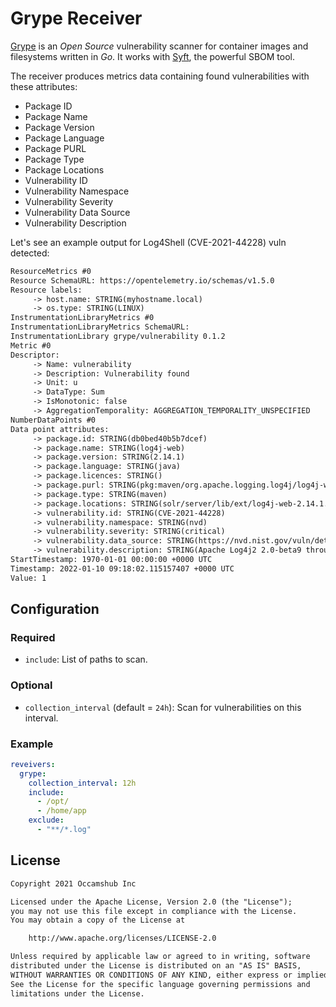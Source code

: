 # Grype Receiver

[Grype](https://github.com/anchore/grype) is an _Open Source_ vulnerability scanner
for container images and filesystems written in _Go_. It works with [Syft](https://github.com/anchore/syft),
the powerful SBOM tool.

The receiver produces metrics data containing found vulnerabilities with these attributes:

* Package ID
* Package Name
* Package Version
* Package Language
* Package PURL
* Package Type
* Package Locations
* Vulnerability ID
* Vulnerability Namespace
* Vulnerability Severity
* Vulnerability Data Source
* Vulnerability Description

Let's see an example output for Log4Shell (CVE-2021-44228) vuln detected:

```txt
ResourceMetrics #0
Resource SchemaURL: https://opentelemetry.io/schemas/v1.5.0
Resource labels:
     -> host.name: STRING(myhostname.local)
     -> os.type: STRING(LINUX)
InstrumentationLibraryMetrics #0
InstrumentationLibraryMetrics SchemaURL: 
InstrumentationLibrary grype/vulnerability 0.1.2
Metric #0
Descriptor:
     -> Name: vulnerability
     -> Description: Vulnerability found
     -> Unit: u
     -> DataType: Sum
     -> IsMonotonic: false
     -> AggregationTemporality: AGGREGATION_TEMPORALITY_UNSPECIFIED
NumberDataPoints #0
Data point attributes:
     -> package.id: STRING(db0bed40b5b7dcef)
     -> package.name: STRING(log4j-web)
     -> package.version: STRING(2.14.1)
     -> package.language: STRING(java)
     -> package.licences: STRING()
     -> package.purl: STRING(pkg:maven/org.apache.logging.log4j/log4j-web@2.14.1)
     -> package.type: STRING(maven)
     -> package.locations: STRING(solr/server/lib/ext/log4j-web-2.14.1.jar)
     -> vulnerability.id: STRING(CVE-2021-44228)
     -> vulnerability.namespace: STRING(nvd)
     -> vulnerability.severity: STRING(critical)
     -> vulnerability.data_source: STRING(https://nvd.nist.gov/vuln/detail/CVE-2021-44228)
     -> vulnerability.description: STRING(Apache Log4j2 2.0-beta9 through 2.12.1 and 2.13.0 through 2.15.0 JNDI features used in configuration, log messages, and parameters do not protect against attacker controlled LDAP and other JNDI related endpoints. An attacker who can control log messages or log message parameters can execute arbitrary code loaded from LDAP servers when message lookup substitution is enabled. From log4j 2.15.0, this behavior has been disabled by default. From version 2.16.0, this functionality has been completely removed. Note that this vulnerability is specific to log4j-core and does not affect log4net, log4cxx, or other Apache Logging Services projects.)
StartTimestamp: 1970-01-01 00:00:00 +0000 UTC
Timestamp: 2022-01-10 09:18:02.115157407 +0000 UTC
Value: 1
```

## Configuration

### Required

 * `include`: List of paths to scan.

### Optional

 * `collection_interval` (default = `24h`): Scan for vulnerabilities on this interval.

### Example

```yaml
reveivers:
  grype:
    collection_interval: 12h
    include:
      - /opt/
      - /home/app
    exclude:
      - "**/*.log"
```

## License

```txt
Copyright 2021 Occamshub Inc

Licensed under the Apache License, Version 2.0 (the "License");
you may not use this file except in compliance with the License.
You may obtain a copy of the License at

    http://www.apache.org/licenses/LICENSE-2.0

Unless required by applicable law or agreed to in writing, software
distributed under the License is distributed on an "AS IS" BASIS,
WITHOUT WARRANTIES OR CONDITIONS OF ANY KIND, either express or implied.
See the License for the specific language governing permissions and
limitations under the License.
```